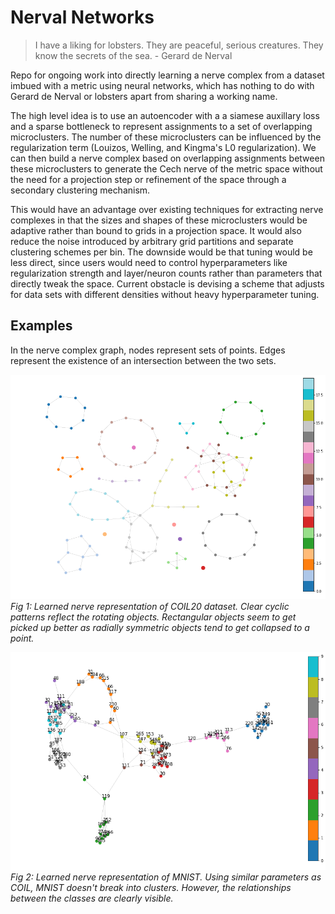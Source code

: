 # Nerval Networks

>  I have a liking for lobsters. They are peaceful, serious creatures. They know the secrets of the sea. - Gerard de Nerval

Repo for ongoing work into directly learning a nerve complex from a dataset 
imbued with a metric using neural networks, which has nothing to do with Gerard de Nerval or lobsters apart from sharing a working name. 

The high level idea is to use an autoencoder with a a siamese auxillary loss
 and a sparse bottleneck to represent assignments to a set of overlapping 
 microclusters. The number of these microclusters can be influenced by the 
 regularization term (Louizos, Welling, and Kingma's L0 regularization). We 
 can then build a nerve complex based on overlapping assignments between 
 these microclusters to generate the Cech nerve of the metric space without
  the need for a projection step or refinement of the space through a 
  secondary clustering mechanism. 
  
This would have an advantage over existing techniques for extracting nerve complexes 
in that the sizes and shapes of these microclusters would be adaptive rather
 than bound to grids in a projection space. It would also reduce the noise 
 introduced by arbitrary grid partitions and separate clustering schemes 
 per bin. The downside would be that tuning would be less direct, since users would
 need to control hyperparameters like regularization strength and layer/neuron
 counts rather than parameters that directly tweak the space. Current obstacle is devising a scheme that 
  adjusts for data sets with different densities without heavy hyperparameter tuning.

## Examples

In the nerve complex graph, nodes represent sets of points. Edges represent the existence of an
intersection between the two sets.

!["Coil20"](images/coil.png)
*Fig 1: Learned nerve representation of COIL20 dataset. Clear cyclic patterns 
reflect the rotating objects. Rectangular objects seem to get picked up better
as radially symmetric objects tend to get collapsed to a point.*

!["mnist"](images/mnist.png)
*Fig 2: Learned nerve representation of MNIST. Using similar parameters as COIL,
MNIST doesn't break into clusters. However, the relationships between the classes
are clearly visible.*
